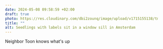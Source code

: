 ```yaml
---
date: 2024-05-08 09:58:59 +02:00
draft: true
photo: https://res.cloudinary.com/dbi2zounq/image/upload/v1715155138/tmfczo4disz7lyi1sgvy.jpg
title: ""
alt: Seedlings with labels sit in a window sill in Amsterdam
---
```

Neighbor Toon knows what's up
